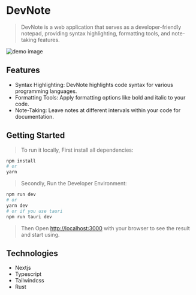 # DevNote

> DevNote is a web application that serves as a developer-friendly notepad, providing syntax highlighting, formatting tools, and note-taking features.

![demo image](https://github.com/ivoinestrachan/devnote/assets/104535663/5f1d1b8a-5bb1-47d2-afc9-405a7cba1103)

## Features

- Syntax Highlighting: DevNote highlights code syntax for various programming languages.
- Formatting Tools: Apply formatting options like bold and italic to your code.
- Note-Taking: Leave notes at different intervals within your code for documentation.

## Getting Started

> To run it locally, First install all dependencies:

```bash
npm install
# or
yarn
```

> Secondly, Run the Developer Environment:

```bash
npm run dev
# or
yarn dev
# or if you use tauri
npm run tauri dev
```

> Then Open [http://localhost:3000](http://localhost:3000) with your browser to see the result and start using.

## Technologies

- Nextjs
- Typescript
- Tailwindcss
- Rust